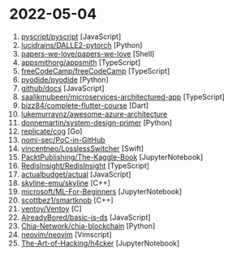 # 2022-05-04

1. [pyscript/pyscript](https://github.com/pyscript/pyscript "") [JavaScript]
2. [lucidrains/DALLE2-pytorch](https://github.com/lucidrains/DALLE2-pytorch "Implementation of DALL-E 2, OpenAI's updated text-to-image synthesis neural network, in Pytorch") [Python]
3. [papers-we-love/papers-we-love](https://github.com/papers-we-love/papers-we-love "Papers from the computer science community to read and discuss.") [Shell]
4. [appsmithorg/appsmith](https://github.com/appsmithorg/appsmith "Low code project to build admin panels, internal tools, and dashboards. Integrates with 15+ databases and any API.") [TypeScript]
5. [freeCodeCamp/freeCodeCamp](https://github.com/freeCodeCamp/freeCodeCamp "freeCodeCamp.org's open-source codebase and curriculum. Learn to code for free.") [TypeScript]
6. [pyodide/pyodide](https://github.com/pyodide/pyodide "Pyodide is a Python distribution for the browser and Node.js based on WebAssembly") [Python]
7. [github/docs](https://github.com/github/docs "The open-source repo for docs.github.com") [JavaScript]
8. [saalikmubeen/microservices-architectured-app](https://github.com/saalikmubeen/microservices-architectured-app "Event-driven microservices architectured e-commerce app created using Express, Typescript, Nats-Streaming and Next.js") [TypeScript]
9. [bizz84/complete-flutter-course](https://github.com/bizz84/complete-flutter-course "Complete Flutter Course Bundle - Flutter eCommerce App") [Dart]
10. [lukemurraynz/awesome-azure-architecture](https://github.com/lukemurraynz/awesome-azure-architecture "AWESOME-Azure-Architecture") 
11. [donnemartin/system-design-primer](https://github.com/donnemartin/system-design-primer "Learn how to design large-scale systems. Prep for the system design interview. Includes Anki flashcards.") [Python]
12. [replicate/cog](https://github.com/replicate/cog "Containers for machine learning") [Go]
13. [nomi-sec/PoC-in-GitHub](https://github.com/nomi-sec/PoC-in-GitHub "📡 PoC auto collect from GitHub. ⚠️ Be careful Malware.") 
14. [vincentneo/LosslessSwitcher](https://github.com/vincentneo/LosslessSwitcher "Automated Apple Music Lossless Sample Rate Switching for Audio Devices on Macs.") [Swift]
15. [PacktPublishing/The-Kaggle-Book](https://github.com/PacktPublishing/The-Kaggle-Book "Code Repository for The Kaggle Book, Published by Packt Publishing") [JupyterNotebook]
16. [RedisInsight/RedisInsight](https://github.com/RedisInsight/RedisInsight "RedisInsight") [TypeScript]
17. [actualbudget/actual](https://github.com/actualbudget/actual "A local-first personal finance system") [JavaScript]
18. [skyline-emu/skyline](https://github.com/skyline-emu/skyline "Run Nintendo Switch homebrew & games on your Android device!") [C++]
19. [microsoft/ML-For-Beginners](https://github.com/microsoft/ML-For-Beginners "12 weeks, 26 lessons, 52 quizzes, classic Machine Learning for all") [JupyterNotebook]
20. [scottbez1/smartknob](https://github.com/scottbez1/smartknob "Haptic input knob with software-defined endstops and virtual detents") [C++]
21. [ventoy/Ventoy](https://github.com/ventoy/Ventoy "A new bootable USB solution.") [C]
22. [AlreadyBored/basic-js-ds](https://github.com/AlreadyBored/basic-js-ds "") [JavaScript]
23. [Chia-Network/chia-blockchain](https://github.com/Chia-Network/chia-blockchain "Chia blockchain python implementation (full node, farmer, harvester, timelord, and wallet)") [Python]
24. [neovim/neovim](https://github.com/neovim/neovim "Vim-fork focused on extensibility and usability") [Vimscript]
25. [The-Art-of-Hacking/h4cker](https://github.com/The-Art-of-Hacking/h4cker "This repository is primarily maintained by Omar Santos and includes thousands of resources related to ethical hacking / penetration testing, digital forensics and incident response (DFIR), vulnerability research, exploit development, reverse engineering, and more.") [JupyterNotebook]
